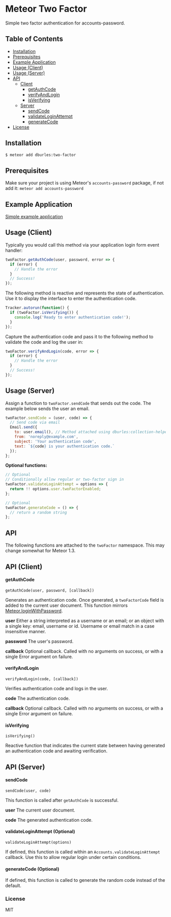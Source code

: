 # Meteor Two Factor

Simple two factor authentication for accounts-password.

## Table of Contents

- [Installation](https://github.com/dburles/meteor-two-factor#installation)
- [Prerequisites](https://github.com/dburles/meteor-two-factor#prerequisites)
- [Example Application](https://github.com/dburles/meteor-two-factor#example-application)
- [Usage (Client)](https://github.com/dburles/meteor-two-factor#usage-client)
- [Usage (Server)](https://github.com/dburles/meteor-two-factor#usage-server)
- [API](https://github.com/dburles/meteor-two-factor#api)
  - [Client](https://github.com/dburles/meteor-two-factor#api-client)
    - [getAuthCode](https://github.com/dburles/meteor-two-factor#getauthcode)
    - [verifyAndLogin](https://github.com/dburles/meteor-two-factor#verifyandlogin)
    - [isVerifying](https://github.com/dburles/meteor-two-factor#isverifying)
  - [Server](https://github.com/dburles/meteor-two-factor#api-server)
    - [sendCode](https://github.com/dburles/meteor-two-factor#sendcode)
    - [validateLoginAttempt](https://github.com/dburles/meteor-two-factor#validateloginattempt-optional)
    - [generateCode](https://github.com/dburles/meteor-two-factor#generatecode-optional)
- [License](https://github.com/dburles/meteor-two-factor#license)

## Installation

```sh
$ meteor add dburles:two-factor
```

## Prerequisites

Make sure your project is using Meteor's `accounts-password` package, if not add it: `meteor add accounts-password`

## Example Application

[Simple example application](https://github.com/dburles/two-factor-example)

## Usage (Client)

Typically you would call this method via your application login form event handler:

```js
twoFactor.getAuthCode(user, password, error => {
  if (error) {
    // Handle the error
  }
  // Success!
});
```

The following method is reactive and represents the state of authentication. Use it to display the interface to enter the authentication code.

```js
Tracker.autorun(function() {
  if (twoFactor.isVerifying()) {
    console.log('Ready to enter authentication code!');
  }
});
```

Capture the authentication code and pass it to the following method to validate the code and log the user in:

```js
twoFactor.verifyAndLogin(code, error => {
  if (error) {
    // Handle the error
  }
  // Success!
});
```

## Usage (Server)

Assign a function to `twoFactor.sendCode` that sends out the code. The example below sends the user an email.

```js
twoFactor.sendCode = (user, code) => {
  // Send code via email
  Email.send({
    to: user.email(), // Method attached using dburles:collection-helpers
    from: 'noreply@example.com',
    subject: 'Your authentication code',
    text: `${code} is your authentication code.`
  });
};
```

**Optional functions:**

```js
// Optional
// Conditionally allow regular or two-factor sign in
twoFactor.validateLoginAttempt = options => {
  return !! options.user.twoFactorEnabled;
};
```

```js
// Optional
twoFactor.generateCode = () => {
  // return a random string
};
```

## API

The following functions are attached to the `twoFactor` namespace. This may change somewhat for Meteor 1.3.

## API (Client)

#### getAuthCode

```
getAuthCode(user, password, [callback])
```

Generates an authentication code. Once generated, a `twoFactorCode` field is added to the current user document. This function mirrors [Meteor.loginWithPassword](http://docs.meteor.com/#/full/meteor_loginwithpassword).

**user** Either a string interpreted as a username or an email; or an object with a single key: email, username or id. Username or email match in a case insensitive manner.

**password** The user's password.

**callback** Optional callback. Called with no arguments on success, or with a single Error argument on failure.

#### verifyAndLogin

```
verifyAndLogin(code, [callback])
```

Verifies authentication code and logs in the user.

**code** The authentication code.

**callback** Optional callback. Called with no arguments on success, or with a single Error argument on failure.

#### isVerifying

```
isVerifying()
```

Reactive function that indicates the current state between having generated an authentication code and awaiting verification.

## API (Server)

#### sendCode

```
sendCode(user, code)
```

This function is called after `getAuthCode` is successful.

**user** The current user document.

**code** The generated authentication code.

#### validateLoginAttempt (Optional)

```
validateLoginAttempt(options)
```

If defined, this function is called within an `Accounts.validateLoginAttempt` callback.
Use this to allow regular login under certain conditions.

#### generateCode (Optional)

If defined, this function is called to generate the random code instead of the default.

### License

MIT
